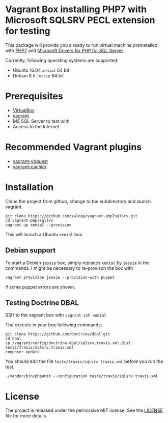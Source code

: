 # Vagrant Box installing PHP7 with Microsoft SQLSRV PECL extension for testing

This package will provide you a ready to run virtual machine preinstalled
with [PHP7](http://php.net) and [Microsoft Drivers for PHP for SQL Server](https://github.com/Azure/msphpsql).

Currently, following operating systems are supported:
* Ubuntu 16.04 `xenial` 64 bit
* Debian 8.5 `jessie` 64 bit

# Prerequisites
* [VirtualBox](https://www.virtualbox.org/)
* [vagrant](https://www.vagrantup.com/)
* MS SQL Server to test with
* Access to the Internet

# Recommended Vagrant plugins
* [vagrant-vbguest](https://github.com/dotless-de/vagrant-vbguest)
* [vagrant-cachier](http://fgrehm.viewdocs.io/vagrant-cachier/)

# Installation

Clone the project from github, change to the subdirectory and launch vagrant.

```
git clone https://github.com/xalopp/vagrant-php7sqlsrv.git
cd vagrant-php7sqlsrv
vagrant up xenial --provision 
```

This will launch a Ubuntu `xenial` box.

## Debian support

To start a Debian `jessie` box, simply replaces `xenial` by `jessie` in the commands.
I might be necessary to re-provison the box with
```
vagrant provision jessie --provision-with puppet
```
if some puppet errors are shown.

## Testing Doctrine DBAL

SSH to the vagrant box with `vagrant ssh xenial`

The execute in your box following commands:
```
git clone https://github.com/doctrine/dbal.git
cd dbal
cp /vagrant/config/doctrine-dbal/sqlsrv.travis.xml.dist tests/travis/sqlsrv.travis.xml
composer update
```

You should edit the file `tests/travis/sqlsrv.travis.xml` before you run the test.

```
./vendor/bin/phpunit --configuration tests/travis/sqlsrv.travis.xml
```

# License

The project is released under the permissive MIT license.
See the [LICENSE](LICENSE) file for more details.


